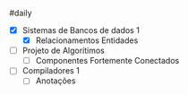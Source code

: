 #daily 
- [x] Sistemas de Bancos de dados 1
	- [x] Relacionamentos Entidades
- [ ] Projeto de Algorítimos 
	- [ ] Componentes Fortemente Conectados
- [ ] Compiladores 1 
	- [ ] Anotações